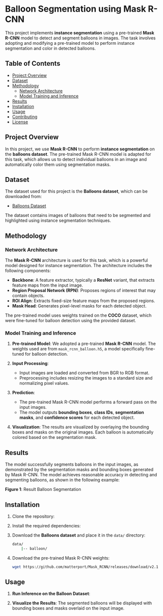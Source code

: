 # Balloon Segmentation using Mask R-CNN

This project implements **instance segmentation** using a pre-trained **Mask R-CNN** model to detect and segment balloons in images. The task involves adopting and modifying a pre-trained model to perform instance segmentation and color in detected balloons.

## Table of Contents
- [Project Overview](#project-overview)
- [Dataset](#dataset)
- [Methodology](#methodology)
  - [Network Architecture](#network-architecture)
  - [Model Training and Inference](#model-training-and-inference)
- [Results](#results)
- [Installation](#installation)
- [Usage](#usage)
- [Contributing](#contributing)
- [License](#license)

## Project Overview

In this project, we use **Mask R-CNN** to perform **instance segmentation** on the **balloons dataset**. The pre-trained Mask R-CNN model is adapted for this task, which allows us to detect individual balloons in an image and automatically color them using segmentation masks.

## Dataset

The dataset used for this project is the **Balloons dataset**, which can be downloaded from:
- [Balloons Dataset](https://github.com/matterport/Mask_RCNN/releases)

The dataset contains images of balloons that need to be segmented and highlighted using instance segmentation techniques.

## Methodology

### Network Architecture

The **Mask R-CNN** architecture is used for this task, which is a powerful model designed for instance segmentation. The architecture includes the following components:
- **Backbone**: A feature extractor, typically a **ResNet** variant, that extracts feature maps from the input image.
- **Region Proposal Network (RPN)**: Proposes regions of interest that may contain objects.
- **ROI Align**: Extracts fixed-size feature maps from the proposed regions.
- **Mask Head**: Generates pixel-level masks for each detected object.
  
The pre-trained model uses weights trained on the **COCO** dataset, which were fine-tuned for balloon detection using the provided dataset.

### Model Training and Inference

1. **Pre-trained Model**: We adopted a pre-trained **Mask R-CNN** model. The weights used are from `mask_rcnn_balloon.h5`, a model specifically fine-tuned for balloon detection.
  
2. **Input Processing**: 
   - Input images are loaded and converted from BGR to RGB format.
   - Preprocessing includes resizing the images to a standard size and normalizing pixel values.

3. **Prediction**:
   - The pre-trained Mask R-CNN model performs a forward pass on the input images.
   - The model outputs **bounding boxes**, **class IDs**, **segmentation masks**, and **confidence scores** for each detected object.
  
4. **Visualization**: The results are visualized by overlaying the bounding boxes and masks on the original images. Each balloon is automatically colored based on the segmentation mask.

## Results

The model successfully segments balloons in the input images, as demonstrated by the segmentation masks and bounding boxes generated by Mask R-CNN. The model achieves reasonable accuracy in detecting and segmenting balloons, as shown in the following example:

**Figure 1**: Result Balloon Segmentation

## Installation

1. Clone the repository:
 

2. Install the required dependencies:
   

3. Download the **Balloons dataset** and place it in the `data/` directory:
    ```bash
    data/
        |-- balloon/
    ```

4. Download the pre-trained Mask R-CNN weights:
    ```bash
    wget https://github.com/matterport/Mask_RCNN/releases/download/v2.1/mask_rcnn_balloon.h5
    ```

## Usage

1. **Run Inference on the Balloon Dataset**:
    

2. **Visualize the Results**:
    The segmented balloons will be displayed with bounding boxes and masks overlaid on the input image.

